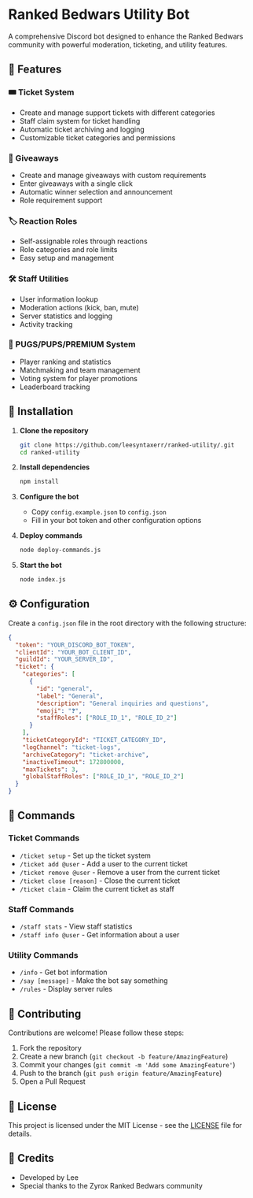 # Ranked Bedwars Utility Bot

A comprehensive Discord bot designed to enhance the Ranked Bedwars community with powerful moderation, ticketing, and utility features.

## 🔧 Features

### 🎟️ Ticket System
- Create and manage support tickets with different categories
- Staff claim system for ticket handling
- Automatic ticket archiving and logging
- Customizable ticket categories and permissions

### 🎉 Giveaways
- Create and manage giveaways with custom requirements
- Enter giveaways with a single click
- Automatic winner selection and announcement
- Role requirement support

### 🏷️ Reaction Roles
- Self-assignable roles through reactions
- Role categories and role limits
- Easy setup and management

### 🛠️ Staff Utilities
- User information lookup
- Moderation actions (kick, ban, mute)
- Server statistics and logging
- Activity tracking

### 🏓 PUGS/PUPS/PREMIUM System
- Player ranking and statistics
- Matchmaking and team management
- Voting system for player promotions
- Leaderboard tracking

## 🚀 Installation

1. **Clone the repository**
   ```bash
   git clone https://github.com/leesyntaxerr/ranked-utility/.git
   cd ranked-utility
   ```

2. **Install dependencies**
   ```bash
   npm install
   ```

3. **Configure the bot**
   - Copy `config.example.json` to `config.json`
   - Fill in your bot token and other configuration options

4. **Deploy commands**
   ```bash
   node deploy-commands.js
   ```

5. **Start the bot**
   ```bash
   node index.js
   ```

## ⚙️ Configuration

Create a `config.json` file in the root directory with the following structure:

```json
{
  "token": "YOUR_DISCORD_BOT_TOKEN",
  "clientId": "YOUR_BOT_CLIENT_ID",
  "guildId": "YOUR_SERVER_ID",
  "ticket": {
    "categories": [
      {
        "id": "general",
        "label": "General",
        "description": "General inquiries and questions",
        "emoji": "❓",
        "staffRoles": ["ROLE_ID_1", "ROLE_ID_2"]
      }
    ],
    "ticketCategoryId": "TICKET_CATEGORY_ID",
    "logChannel": "ticket-logs",
    "archiveCategory": "ticket-archive",
    "inactiveTimeout": 172800000,
    "maxTickets": 3,
    "globalStaffRoles": ["ROLE_ID_1", "ROLE_ID_2"]
  }
}
```

## 📜 Commands

### Ticket Commands
- `/ticket setup` - Set up the ticket system
- `/ticket add @user` - Add a user to the current ticket
- `/ticket remove @user` - Remove a user from the current ticket
- `/ticket close [reason]` - Close the current ticket
- `/ticket claim` - Claim the current ticket as staff

### Staff Commands
- `/staff stats` - View staff statistics
- `/staff info @user` - Get information about a user

### Utility Commands
- `/info` - Get bot information
- `/say [message]` - Make the bot say something
- `/rules` - Display server rules

## 🤝 Contributing

Contributions are welcome! Please follow these steps:

1. Fork the repository
2. Create a new branch (`git checkout -b feature/AmazingFeature`)
3. Commit your changes (`git commit -m 'Add some AmazingFeature'`)
4. Push to the branch (`git push origin feature/AmazingFeature`)
5. Open a Pull Request

## 📄 License

This project is licensed under the MIT License - see the [LICENSE](LICENSE) file for details.

## 📝 Credits

- Developed by Lee
- Special thanks to the Zyrox Ranked Bedwars community

